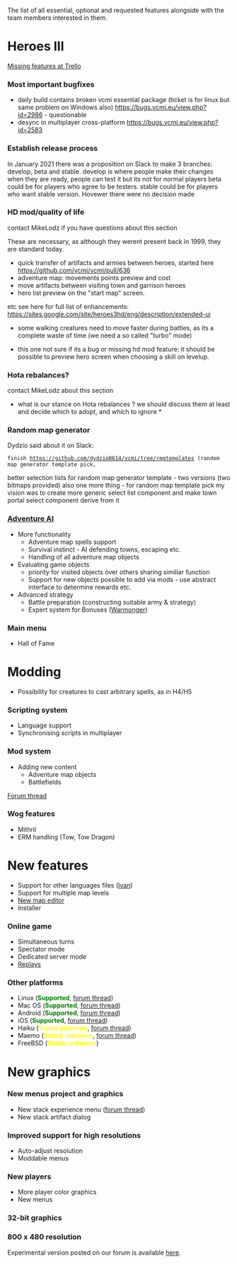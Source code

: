 The list of all essential, optional and requested features alongside
with the team members interested in them.

# Heroes III

[Missing features at
Trello](https://trello.com/b/68e5rAAl/vcmi-missing-features-only)

### Most important bugfixes

-   daily build contains broken vcmi essential package (ticket is for
    linux but same problem on Windows also)
    <https://bugs.vcmi.eu/view.php?id=2986> - questionable
-   desync in multiplayer cross-platform
    <https://bugs.vcmi.eu/view.php?id=2583>

### Establish release process

In January 2021 there was a proposition on Slack to make 3 branches:
develop, beta and stable. develop is where people make their changes
when they are ready, people can test it but its not for normal players
beta could be for players who agree to be testers. stable could be for
players who want stable version. Hovewer there were no decision made

### HD mod/quality of life

contact MikeLodz if you have questions about this section

These are necessary, as although they werent present back in 1999, they
are standard today.

-   quick transfer of artifacts and armies between heroes, started here
    <https://github.com/vcmi/vcmi/pull/636>
-   adventure map: movements points preview and cost
-   move artifacts between visiting town and garrison heroes
-   hero list preview on the "start map" screen.

etc see here for full list of enhancements:
<https://sites.google.com/site/heroes3hd/eng/description/extended-ui>

-   some walking creatures need to move faster during battles, as its a
    complete waste of time (we need a so called "turbo" mode)

<!-- -->

-   this one not sure if its a bug or missing hd mod feature: it should
    be possible to preview hero screen when choosing a skill on levelup.

### Hota rebalances?

contact MikeLodz about this section

-   what is our stance on Hota rebalances ? we should discuss them at
    least and decide which to adopt, and which to ignore \*

### Random map generator

Dydzio said about it on Slack:

`finish `[`https://github.com/dydzio0614/vcmi/tree/rmgtemplates`](https://github.com/dydzio0614/vcmi/tree/rmgtemplates)` (random map generator template pick,`

better selection lists for random map generator template - two versions
(two bitmaps provided) also one more thing - for random map template
pick my vision was to create more generic select list component and make
town portal select component derive from it

### [Adventure AI](Adventure_AI "wikilink")

-   More functionality
    -   Adventure map spells support
    -   Survival instinct - AI defending towns, escaping etc.
    -   Handling of all adventure map objects
-   Evaluating game objects
    -   priority for visited objects over others sharing similiar
        function
    -   Support for new objects possible to add via mods - use abstract
        interface to determine rewards etc.
-   Advanced strategy
    -   Battle preparation (constructing suitable army & strategy)
    -   Expert system for Bonuses
        ([Warmonger](http://forum.vcmi.eu/profile.php?mode=viewprofile&u=130))

### Main menu

-   Hall of Fame

# Modding

-   Possibility for creatures to cast arbitrary spells, as in H4/H5

### Scripting system

-   Language support
-   Synchronising scripts in multiplayer

### Mod system

-   Adding new content
    -   Adventure map objects
    -   Battlefields

[Forum
thread](http://forum.vcmi.eu/viewtopic.php?t=471&postdays=0&postorder=asc&start=0)

### Wog features

-   Mithril
-   ERM handling (Tow, Tow Dragon)

# New features

-   Support for other languages files
    ([Ivan](http://forum.vcmi.eu/profile.php?mode=viewprofile&u=336))
-   Support for multiple map levels
-   [New map editor](http://forum.vcmi.eu/viewtopic.php?t=1139)
-   Installer

### Online game

-   Simultaneous turns
-   Spectator mode
-   Dedicated server mode
-   [Replays](http://forum.vcmi.eu/viewtopic.php?t=264)

### Other platforms

-   Linux (<span style="color:green">**Supported**</span>, [forum
    thread](http://forum.vcmi.eu/viewtopic.php?t=112))
-   Mac OS (<span style="color:green">**Supported**</span>, [forum
    thread](http://forum.vcmi.eu/viewtopic.php?t=439))
-   Android (<span style="color:green">**Supported**</span>, [forum
    thread](http://forum.vcmi.eu/viewtopic.php?t=850))
-   iOS (<span style="color:green">**Supported**</span>, [forum
    thread](https://forum.vcmi.eu/t/ios-port/820))
-   Haiku (<span style="color:yellow">**Status unknown**</span>, [forum
    thread](http://forum.vcmi.eu/viewtopic.php?t=310))
-   Maemo (<span style="color:yellow">**Status unknown**</span>, [forum
    thread](http://forum.vcmi.eu/viewtopic.php?t=328))
-   FreeBSD (<span style="color:yellow">**Status unknown**</span>)

# New graphics

### New menus project and graphics

-   New stack experience menu ([forum
    thread](http://forum.vcmi.eu/viewtopic.php?t=376&start=0))
-   New stack artifact dialog

### Improved support for high resolutions

-   Auto-adjust resolution
-   Moddable menus

### New players

-   More player color graphics
-   New menus

### 32-bit graphics

### 800 x 480 resolution

Experimental version posted on our forum is available
[here](http://forum.vcmi.eu/viewtopic.php?t=273).